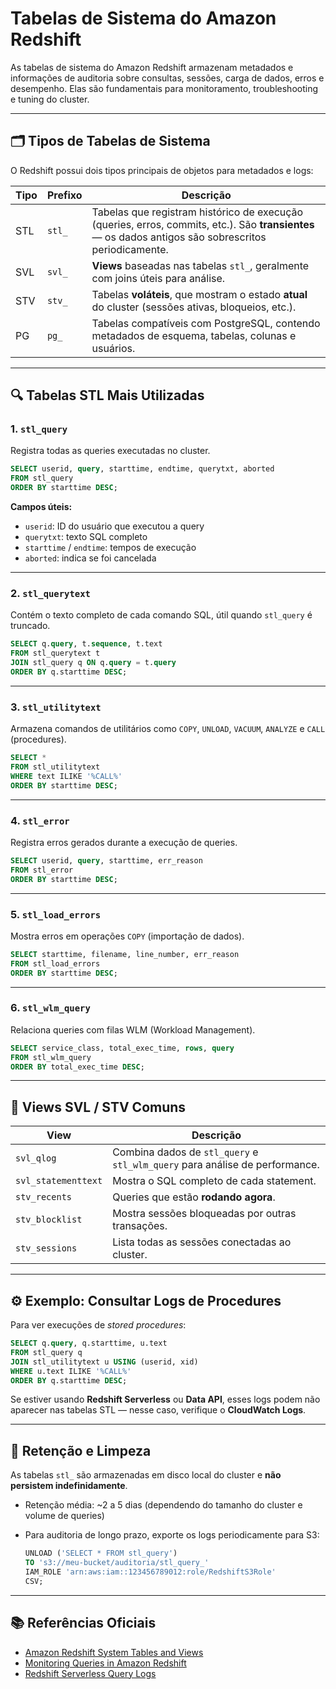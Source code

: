 # Tabelas de Sistema do Amazon Redshift

As tabelas de sistema do Amazon Redshift armazenam metadados e informações de auditoria sobre consultas, sessões, carga de dados, erros e desempenho. Elas são fundamentais para monitoramento, troubleshooting e tuning do cluster.

---

## 🗂️ Tipos de Tabelas de Sistema

O Redshift possui dois tipos principais de objetos para metadados e logs:

| Tipo | Prefixo | Descrição                                                                                                                                            |
| ---- | ------- | ---------------------------------------------------------------------------------------------------------------------------------------------------- |
| STL  | `stl_`  | Tabelas que registram histórico de execução (queries, erros, commits, etc.). São **transientes** — os dados antigos são sobrescritos periodicamente. |
| SVL  | `svl_`  | **Views** baseadas nas tabelas `stl_`, geralmente com joins úteis para análise.                                                                      |
| STV  | `stv_`  | Tabelas **voláteis**, que mostram o estado **atual** do cluster (sessões ativas, bloqueios, etc.).                                                   |
| PG   | `pg_`   | Tabelas compatíveis com PostgreSQL, contendo metadados de esquema, tabelas, colunas e usuários.                                                      |

---

## 🔍 Tabelas STL Mais Utilizadas

### 1. `stl_query`

Registra todas as queries executadas no cluster.

```sql
SELECT userid, query, starttime, endtime, querytxt, aborted
FROM stl_query
ORDER BY starttime DESC;
```

**Campos úteis:**

* `userid`: ID do usuário que executou a query
* `querytxt`: texto SQL completo
* `starttime` / `endtime`: tempos de execução
* `aborted`: indica se foi cancelada

---

### 2. `stl_querytext`

Contém o texto completo de cada comando SQL, útil quando `stl_query` é truncado.

```sql
SELECT q.query, t.sequence, t.text
FROM stl_querytext t
JOIN stl_query q ON q.query = t.query
ORDER BY q.starttime DESC;
```

---

### 3. `stl_utilitytext`

Armazena comandos de utilitários como `COPY`, `UNLOAD`, `VACUUM`, `ANALYZE` e `CALL` (procedures).

```sql
SELECT *
FROM stl_utilitytext
WHERE text ILIKE '%CALL%'
ORDER BY starttime DESC;
```

---

### 4. `stl_error`

Registra erros gerados durante a execução de queries.

```sql
SELECT userid, query, starttime, err_reason
FROM stl_error
ORDER BY starttime DESC;
```

---

### 5. `stl_load_errors`

Mostra erros em operações `COPY` (importação de dados).

```sql
SELECT starttime, filename, line_number, err_reason
FROM stl_load_errors
ORDER BY starttime DESC;
```

---

### 6. `stl_wlm_query`

Relaciona queries com filas WLM (Workload Management).

```sql
SELECT service_class, total_exec_time, rows, query
FROM stl_wlm_query
ORDER BY total_exec_time DESC;
```

---

## 🧠 Views SVL / STV Comuns

| View                | Descrição                                                                   |
| ------------------- | --------------------------------------------------------------------------- |
| `svl_qlog`          | Combina dados de `stl_query` e `stl_wlm_query` para análise de performance. |
| `svl_statementtext` | Mostra o SQL completo de cada statement.                                    |
| `stv_recents`       | Queries que estão **rodando agora**.                                        |
| `stv_blocklist`     | Mostra sessões bloqueadas por outras transações.                            |
| `stv_sessions`      | Lista todas as sessões conectadas ao cluster.                               |

---

## ⚙️ Exemplo: Consultar Logs de Procedures

Para ver execuções de *stored procedures*:

```sql
SELECT q.query, q.starttime, u.text
FROM stl_query q
JOIN stl_utilitytext u USING (userid, xid)
WHERE u.text ILIKE '%CALL%'
ORDER BY q.starttime DESC;
```

Se estiver usando **Redshift Serverless** ou **Data API**, esses logs podem não aparecer nas tabelas STL — nesse caso, verifique o **CloudWatch Logs**.

---

## 🧹 Retenção e Limpeza

As tabelas `stl_` são armazenadas em disco local do cluster e **não persistem indefinidamente**.

* Retenção média: ~2 a 5 dias (dependendo do tamanho do cluster e volume de queries)
* Para auditoria de longo prazo, exporte os logs periodicamente para S3:

  ```sql
  UNLOAD ('SELECT * FROM stl_query')
  TO 's3://meu-bucket/auditoria/stl_query_'
  IAM_ROLE 'arn:aws:iam::123456789012:role/RedshiftS3Role'
  CSV;
  ```

---

## 📚 Referências Oficiais

* [Amazon Redshift System Tables and Views](https://docs.aws.amazon.com/redshift/latest/dg/cm_chap_system-tables-and-views.html)
* [Monitoring Queries in Amazon Redshift](https://docs.aws.amazon.com/redshift/latest/dg/c_the-syslog.html)
* [Redshift Serverless Query Logs](https://docs.aws.amazon.com/redshift/latest/mgmt/serverless-query-logging.html)
